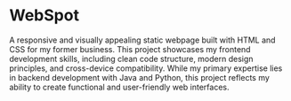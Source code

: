 # WebSpot

A responsive and visually appealing static webpage built with HTML and CSS for my former business. This project showcases my frontend development skills, including clean code structure, modern design principles, and cross-device compatibility. While my primary expertise lies in backend development with Java and Python, this project reflects my ability to create functional and user-friendly web interfaces.
